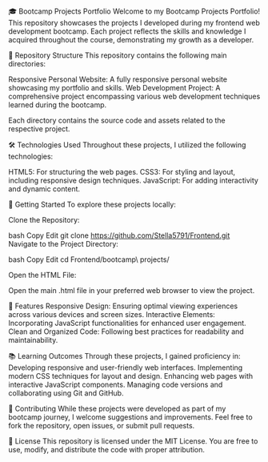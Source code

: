 🎓 Bootcamp Projects Portfolio
Welcome to my Bootcamp Projects Portfolio! This repository showcases the projects I developed during my frontend web development bootcamp. Each project reflects the skills and knowledge I acquired throughout the course, demonstrating my growth as a developer.

📂 Repository Structure
This repository contains the following main directories:

Responsive Personal Website: A fully responsive personal website showcasing my portfolio and skills.​
Web Development Project: A comprehensive project encompassing various web development techniques learned during the bootcamp.​

Each directory contains the source code and assets related to the respective project.

🛠️ Technologies Used
Throughout these projects, I utilized the following technologies:

HTML5: For structuring the web pages.​
CSS3: For styling and layout, including responsive design techniques.​
JavaScript: For adding interactivity and dynamic content.​

🚀 Getting Started
To explore these projects locally:

Clone the Repository:

bash
Copy
Edit
git clone https://github.com/Stella5791/Frontend.git
Navigate to the Project Directory:

bash
Copy
Edit
cd Frontend/bootcamp\ projects/

Open the HTML File:

Open the main .html file in your preferred web browser to view the project.


🌟 Features
Responsive Design: Ensuring optimal viewing experiences across various devices and screen sizes.​
Interactive Elements: Incorporating JavaScript functionalities for enhanced user engagement.​
Clean and Organized Code: Following best practices for readability and maintainability.​


📚 Learning Outcomes
Through these projects, I gained proficiency in:
Developing responsive and user-friendly web interfaces.​
Implementing modern CSS techniques for layout and design.​
Enhancing web pages with interactive JavaScript components.​
Managing code versions and collaborating using Git and GitHub.​


🤝 Contributing
While these projects were developed as part of my bootcamp journey, I welcome suggestions and improvements. Feel free to fork the repository, open issues, or submit pull requests.​


📄 License
This repository is licensed under the MIT License. You are free to use, modify, and distribute the code with proper attribution.
